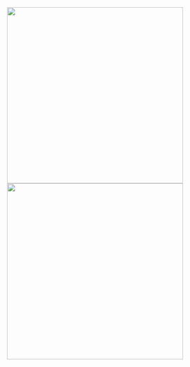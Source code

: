 <div align="center">
           <img width=400 src='https://github-readme-stats.vercel.app/api?username=chisei00&theme=tokyonight&show_icons=true&hide_border=true&count_private=true)'/> <br>
           <img width=400 src='https://github-readme-streak-stats.herokuapp.com/?user=chisei00&theme=tokyonight&hide_border=true' /> 
            </div>  
   <!---      <img width=400 src='https://github-readme-stats.vercel.app/api/top-langs/?username=chisei00&theme=tokyonight&show_icons=true&hide_border=true&layout=compact' />

<!--
- 👋 Hi, I’m @chisei00
- 👀 I’m interested in ...
- 🌱 I’m currently learning ...
- 💞️ I’m looking to collaborate on ...
- 📫 How to reach me ...
- 😄 Pronouns: ...
- ⚡ Fun fact: ...

chisei00/chisei00 is a ✨ special ✨ repository because its `README.md` (this file) appears on your GitHub profile.
You can click the Preview link to take a look at your changes.
--->
